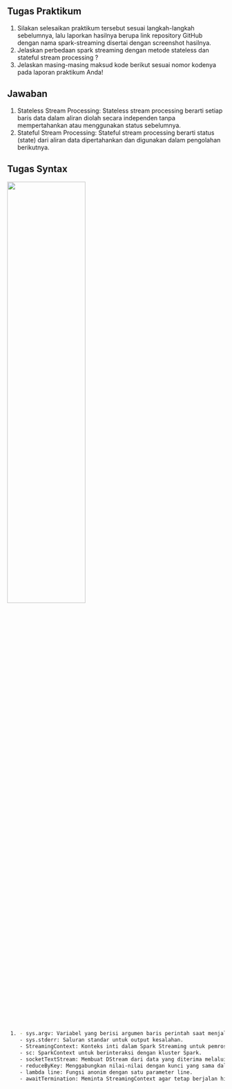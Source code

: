 ## Tugas Praktikum
1. Silakan selesaikan praktikum tersebut sesuai langkah-langkah sebelumnya, lalu laporkan hasilnya berupa link repository GitHub dengan nama spark-streaming disertai dengan screenshot hasilnya.
2. Jelaskan perbedaan spark streaming dengan metode stateless dan stateful stream processing ?
3. Jelaskan masing-masing maksud kode berikut sesuai nomor kodenya pada laporan praktikum Anda!
## Jawaban
1. Stateless Stream Processing: Stateless stream processing berarti setiap baris data dalam aliran diolah secara independen tanpa mempertahankan atau menggunakan status sebelumnya. 
2.  Stateful Stream Processing: Stateful stream processing berarti status (state) dari aliran data dipertahankan dan digunakan dalam pengolahan berikutnya.
## Tugas Syntax
<img src = 'https://github.com/rijalammar1/Chapter5_BIGDATA/assets/75898886/7a0515f5-234b-45e7-b6a3-776c3895d5c0' width=60% height=50%>

 ```sh
  1. - sys.argv: Variabel yang berisi argumen baris perintah saat menjalankan skrip Python.
     - sys.stderr: Saluran standar untuk output kesalahan.
     - StreamingContext: Konteks inti dalam Spark Streaming untuk pemrosesan streaming.
     - sc: SparkContext untuk berinteraksi dengan kluster Spark.
     - socketTextStream: Membuat DStream dari data yang diterima melalui socket.
     - reduceByKey: Menggabungkan nilai-nilai dengan kunci yang sama dalam RDD menggunakan fungsi pengurangan.
     - lambda line: Fungsi anonim dengan satu parameter line.
     - awaitTermination: Meminta StreamingContext agar tetap berjalan hingga pemrosesan streaming selesai.
  ```
